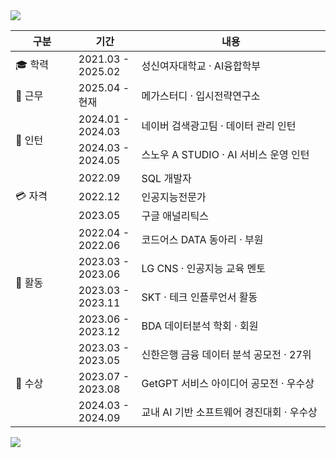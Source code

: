 <img src="https://capsule-render.vercel.app/api?type=waving&color=BDBDC8&height=150&section=header" />
<table width="100%"> 
<colgroup>
<col width="20%">
<col width="20%"> 
<col width="60%">
</colgroup>
<thead>
<tr>
<th align="center">구분</th>
<th align="center">기간</th>
<th align="center">내용</th>
</tr>
</thead>
<tbody>
<!-- 학력 -->
<tr> 
  <td>🎓 학력</td>
  <td>2021.03 - 2025.02</td>
  <td>성신여자대학교 · AI융합학부</td>
</tr>
<!-- 근무 -->
<tr>
  <td>🏢 근무</td>
  <td>2025.04 - 현재</td>
  <td>메가스터디 · 입시전략연구소</td>
</tr>
<!-- 인턴 -->
<tr>
  <td rowspan="2">👔 인턴</td>
  <td>2024.01 - 2024.03</td>
  <td>네이버 검색광고팀 · 데이터 관리 인턴</td>
</tr>
<tr>
  <td>2024.03 - 2024.05</td>
  <td>스노우 A STUDIO · AI 서비스 운영 인턴</td>
</tr>
<!-- 자격 -->
<tr>
  <td rowspan="3">💳 자격</td>
  <td>2022.09</td>
  <td>SQL 개발자</td>
</tr>
<tr>
  <td>2022.12</td>
  <td>인공지능전문가</td>
</tr>
<tr>
  <td>2023.05</td>
  <td>구글 애널리틱스</td>
</tr>
<!-- 활동 -->
<tr>
  <td rowspan="4">🎯 활동</td>
  <td>2022.04 - 2022.06</td>
  <td>코드어스 DATA 동아리 · 부원</td>
</tr>
<tr>
  <td>2023.03 - 2023.06</td>
  <td>LG CNS · 인공지능 교육 멘토</td>
</tr>
<tr>
  <td>2023.03 - 2023.11</td>
  <td>SKT · 테크 인플루언서 활동</td>
</tr>
<tr>
  <td>2023.06 - 2023.12</td>
  <td>BDA 데이터분석 학회 · 회원</td>
</tr>
<!-- 수상 -->
<tr>
  <td rowspan="3">🥇 수상</td>
  <td>2023.03 - 2023.05</td>
  <td>신한은행 금융 데이터 분석 공모전 · 27위</td>
</tr>
<tr>
  <td>2023.07 - 2023.08</td>
  <td>GetGPT 서비스 아이디어 공모전 · 우수상</td>
</tr>
<tr>
  <td>2024.03 - 2024.09</td>
  <td>교내 AI 기반 소프트웨어 경진대회 · 우수상</td>
</tr>
</tbody>
</table>
<img src="https://capsule-render.vercel.app/api?type=waving&color=BDBDC8&height=150&section=footer" />
